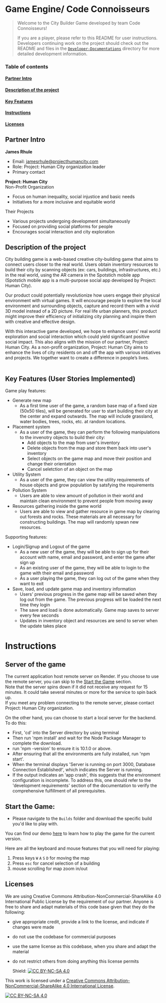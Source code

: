# Game Engine/ Code Connoisseurs

> Welcome to the City Builder Game developed by team Code Connoisseurs!
> 
> If you are a player, please refer to this README for user instructions.  
> Developers continuing work on the project should check out the README and files in the [`Developer-Documentations`](Developer-Documentations) directory for more detailed development information.  

### Table of contents
#### [Partner Intro](#partner-intro)
#### [Description of the project](#description-of-the-project)
#### [Key Features](#key-features)
#### [Instructions](#instructions)
#### [Licenses](#licenses)


## Partner Intro
**James Rhule**  
- Email: jamesrhule@projecthumancity.com
- Role: Project: Human City organization leader
- Primary contact

**Project: Human City**  
Non-Profit Organization
- Focus on human inequality, social injustice and basic needs
- Initiatives for a more inclusive and equitable world

Their Projects
- Various projects undergoing development simultaneously
- Focused on providing social platforms for people
- Encourages social interaction and city exploration


## Description of the project
City building game is a web-based creative city-building game that aims to connect users closer to the real world. Users obtain inventory resources to build their city by scanning objects (ex: cars, buildings, infrastructures, etc.) in the real world, using the AR camera in the Spotstich mobile app (Spotstich mobile app is a multi-purpose social app developed by Project: Human City).  


Our product could potentially revolutionize how users engage their physical environment with virtual games. It will encourage people to explore the local environment and surrounding objects, capture and record them with a vivid 3D model instead of a 2D picture. For real life urban planners, this product might improve their efficiency of initializing city planning and inspire them with creative and effective design.  


With this interactive game developed, we hope to enhance users’ real world exploration and social interaction which could yield significant positive social impact. This also aligns with the mission of our partner, Project: Human City. As a non-profit organization, Project: Human City aims to enhance the lives of city residents on and off the app with various initiatives and projects. We together want to create a difference in people’s lives.  
​

## Key Features (User Stories Implemented)
Game play features:  
-  Generate new map  
	- As a first time user of the game, a random base map of a fixed size (50x50 tiles), will be generated for user to start building their city at the center and expand outwards. The map will include grassland, water bodies, trees, rocks, etc. at random locations.
- Placement system
	- As a user of the game, they can perform the following manipulations to the invenotry objects to build their city:
		- Add objects to the map from user's inventory
		- Delete objects from the map and store them back into user's inventory
		- Select objects on the game map and move their position and change their orientation
		- Cancel seletction of an object on the map
- Utility System
	- As a user of the game, they can view the utility requirements of house objects and grow population by satsfying the requirements
- Pollution System
	- Users are able to view amount of pollution in their world and maintain clean environment to prevent people from moving away
- Resources gathering inside the game world
	- Users are able to view and gather resource in game map by clearing out forests and rocks. These materials are all necessary for constructing buildings. The map will randomly spwan new resources.

Supporting features:
-  Login/Signup and Logout of the game  
	- As a new user of the game, they will be able to sign up for their account with name, email and password, and enter the game after sign up
	- As an existing user of the game, they will be able to login to the game with their email and password
	- As a user playing the game, they can log out of the game when they want to exit
- Save, load, and update game map and inventory information
	- Users' previous progress in the game map will be saved when they log out from the game. The previous progress will be loaded the next time they login
	- The save and load is done automatically. Game map saves to server every few seconds
	- Updates in inventory object and resources are send to server when the update takes place
 
# Instructions

## Server of the game 
The current application host remote server on Render. If you choose to use the remote server, you can skip to the [Start the Game](#start-the-game) section.  
Note that the server spins down if it did not receive any request for 15 minutes. It could take several minutes or more for the service to spin back up.  
If you meet any problem connecting to the remote server, please contact Project: Human City organization.

On the other hand, you can choose to start a local server for the backend. To do this: 
- First, 'cd' into the Server directory by using terminal
- Then run 'npm install' and wait for the Node Package Manager to complete the download.
- run 'npm -version' to ensure it is 10.1.0 or above.  
- After ensuring that all the environments are fully installed, run 'npm start'.  
- When the terminal displays 'Server is running on port 3000, Database Connection Established!', which indicates the Server is running.  
- If the output indicates an 'app crash', this suggests that the environment configuration is incomplete. To address this, one should refer to the 'development requirements' section of the documentation to verify the comprehensive fulfillment of all prerequisites.  



## Start the Game:
- Please navigate to the `Builds` folder and download the specific build you'd like to play with.
  
You can find our demo [here](https://youtu.be/tul3IDK8kkM) to learn how to play the game for the current version.

Here are all the keyboard and mouse features that you will need for playing:  
1. Press keys ```W``` ```A``` ```S``` ```D``` for moving the map  
2. Press ```esc``` for cancel selection of a building  
3. mouse scrolling for map zoom in/out  


## Licenses
We are using Creative Commons Attribution-NonCommercial-ShareAlike 4.0 International Public License by the requirement of our partner. Anyone is free to share and adapt materials of this code base given that they do the following:

- give appropriate credit, provide a link to the license, and indicate if changes were made
- do not use the codebase for commercial purposes
- use the same license as this codebase, when you share and adapt the material
- do not restrict others from doing anything this license permits

  Shield: [![CC BY-NC-SA 4.0][cc-by-nc-sa-shield]][cc-by-nc-sa]

This work is licensed under a
[Creative Commons Attribution-NonCommercial-ShareAlike 4.0 International License][cc-by-nc-sa].

[![CC BY-NC-SA 4.0][cc-by-nc-sa-image]][cc-by-nc-sa]

[cc-by-nc-sa]: http://creativecommons.org/licenses/by-nc-sa/4.0/
[cc-by-nc-sa-image]: https://licensebuttons.net/l/by-nc-sa/4.0/88x31.png
[cc-by-nc-sa-shield]: https://img.shields.io/badge/License-CC%20BY--NC--SA%204.0-lightgrey.svg
